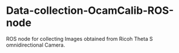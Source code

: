 # Data-collection-OcamCalib-ROS-node
ROS node for collecting Images obtained from Ricoh Theta S omnidirectional Camera.
